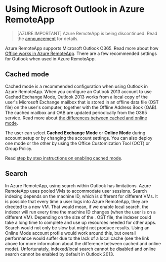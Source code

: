 <properties
    pageTitle="Using Outlook in Azure RemoteApp | Microsoft Azure" 
    description="Learn how to configure and use Outlook in Azure RemoteApp | Microsoft Azure"
    services="remoteapp"
    documentationCenter=""
    authors="pavithir"
    manager="mbaldwin" />

<tags
    ms.service="remoteapp"
    ms.workload="compute"
    ms.tgt_pltfrm="na"
    ms.devlang="na"
    ms.topic="hero-article"
    ms.date="08/15/2016"
    ms.author="elizapo" />

# <a name="using-microsoft-outlook-in-azure-remoteapp"></a>Using Microsoft Outlook in Azure RemoteApp

> [AZURE.IMPORTANT]
> Azure RemoteApp is being discontinued. Read the [announcement](https://go.microsoft.com/fwlink/?linkid=821148) for details.

Azure RemoteApp supports Microsoft Outlook O365. Read more about how [Office works in Azure RemoteApp](remoteapp-officesubscription.md). There are a few recommended settings for Outlook when used in Azure RemoteApp.

## <a name="cached-mode"></a>Cached mode
Cached mode is a recommended configuration when using Outlook in Azure RemoteApp. When you configure an Outlook 2013 account to use Cached Exchange Mode, Outlook 2013 works from a local copy of the user's Microsoft Exchange mailbox that is stored in an offline data file (OST file) on the user's computer, together with the Offline Address Book (OAB). The cached mailbox and OAB are updated periodically from the O365 service. Read more about [the differences between cached and online mode](https://technet.microsoft.com/library/jj683103.aspx).

The user can select **Cached Exchange Mode** or **Online Mode** during account setup or by changing the account settings. You can also deploy one mode or the other by using the Office Customization Tool (OCT) or Group Policy.  

Read [step by step instructions on enabling cached mode](https://technet.microsoft.com/library/c6f4cad9-c918-420e-bab3-8b49e1885034#proc).

## <a name="search"></a>Search
In Azure RemoteApp, using search within Outlook has limitations. Azure RemoteApp uses pooled VMs to accommodate user sessions. Search indexing depends on the machine ID, which is different for different VMs. It is possible that every time a user logs into Azure RemoteApp, they are directed to a new VM. That would mean, if we enable local search, the indexer will run every time the machine ID changes (when the user is on a different VM). Depending on the size of the . OST file, the indexer could take a long time to complete and use up resources needed for other apps. Search would not only be slow but might not produce results. Using an Online Mode account profile would work around this, but overall performance would suffer due to the lack of a local cache (see the link above for more information about the difference between cached and online mode). Unfortunately, indexed/local search cannot be disabled and online search cannot be enabled by default in Outlook 2013.
